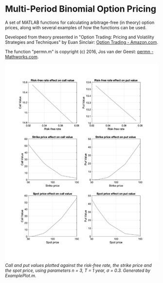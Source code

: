# Multi-Period Binomial Option Pricing

A set of MATLAB functions for calculating arbitrage-free (in theory) option prices, along with several examples of how the functions can be used.

Developed from theory presented in "Option Trading: Pricing and Volatility Strategies and Techniques" by Euan Sinclair: [Option Trading - Amazon.com](http://a.co/d/b3Ki7BV "http://a.co/d/b3Ki7BV").

The function "permn.m" is copyright (c) 2016, Jos van der Geest: [permn - Mathworks.com](https://www.mathworks.com/matlabcentral/fileexchange/7147-permn-v-n-k "https://www.mathworks.com/matlabcentral/fileexchange/7147-permn-v-n-k").

![](/ExamplePlot.png)
*Call and put values plotted against the risk-free rate, the strike price and the spot price, using parameters n = 3, T = 1 year, &#963; = 0.3. Generated by ExamplePlot.m.*
